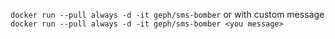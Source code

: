 
`docker run --pull always -d -it geph/sms-bomber`
or with custom message
`docker run --pull always -d -it geph/sms-bomber <you message>`